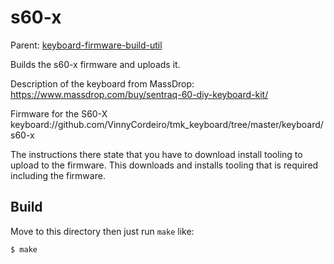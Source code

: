 s60-x
=====

Parent: [keyboard-firmware-build-util](../../README.md)

Builds the s60-x firmware and uploads it.

Description of the keyboard from MassDrop: https://www.massdrop.com/buy/sentraq-60-diy-keyboard-kit/

Firmware for the S60-X keyboard://github.com/VinnyCordeiro/tmk_keyboard/tree/master/keyboard/s60-x

The instructions there state that you have to download install tooling
to upload to the firmware. This downloads and installs tooling that is
required including the firmware.

## Build

Move to this directory then just run `make` like:

    $ make

